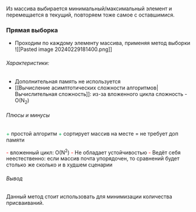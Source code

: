 Из массива выбирается минимальный/максимальный элемент и перемещается в текущий, повторяем тоже самое с оставшимися.
### Прямая выборка 
- Проходим по каждому элементу массива, применяя метод выборки
 ![[Pasted image 20240229181400.png]]
###### Характеристики:

- Дополнительная память не используется
- [[Вычисление асимптотических сложности алгоритмов|Вычислительная сложность]]: из-за вложенного цикла сложность - O(N<sub>2</sub>)

###### Плюсы и минусы

<font color="#00b050">+</font> простой алгоритм
<font color="#00b050">+ </font>сортирует массив на месте = не требует доп памяти

<font color="#ff0000">-</font> вложенный цикл: O(N<sup>2</sup>)
<font color="#ff0000">-</font> Не обладает устойчивостью
<font color="#ff0000">-</font> Ведёт себя неестественно: если массив почта упорядочен, то сравнений будет столько же сколько и в худшем сценарии

###### Вывод

Данный метод стоит использовать  для минимизации количества присваиваний.

